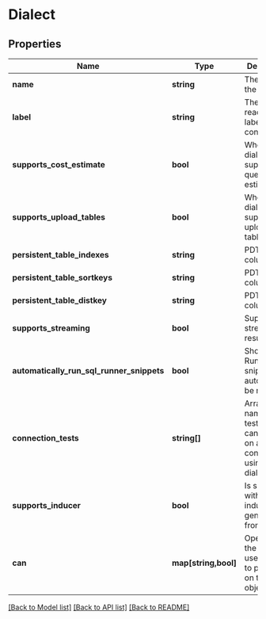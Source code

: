 # Dialect

## Properties
Name | Type | Description | Notes
------------ | ------------- | ------------- | -------------
**name** | **string** | The name of the dialect | [optional] 
**label** | **string** | The human-readable label of the connection | [optional] 
**supports_cost_estimate** | **bool** | Whether the dialect supports query cost estimates | [optional] 
**supports_upload_tables** | **bool** | Whether the dialect supports uploading tables | [optional] 
**persistent_table_indexes** | **string** | PDT index columns | [optional] 
**persistent_table_sortkeys** | **string** | PDT sortkey columns | [optional] 
**persistent_table_distkey** | **string** | PDT distkey column | [optional] 
**supports_streaming** | **bool** | Suports streaming results | [optional] 
**automatically_run_sql_runner_snippets** | **bool** | Should SQL Runner snippets automatically be run | [optional] 
**connection_tests** | **string[]** | Array of names of the tests that can be run on a connection using this dialect | [optional] 
**supports_inducer** | **bool** | Is supported with the inducer (i.e. generate from sql) | [optional] 
**can** | **map[string,bool]** | Operations the current user is able to perform on this object | [optional] 

[[Back to Model list]](../README.md#documentation-for-models) [[Back to API list]](../README.md#documentation-for-api-endpoints) [[Back to README]](../README.md)


